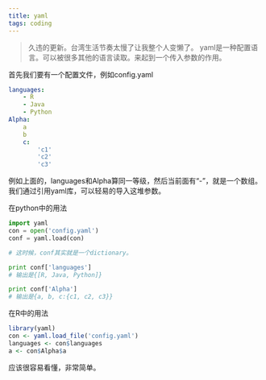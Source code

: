 ```yaml
---
title: yaml
tags: coding
---
```

>久违的更新。台湾生活节奏太慢了让我整个人变懒了。
yaml是一种配置语言。可以被很多其他的语言读取。来起到一个传入参数的作用。


首先我们要有一个配置文件，例如config.yaml
```yaml
languages:
	- R
	- Java
	- Python 
Alpha:
	a
	b
	c:
		'c1'
		'c2'
		'c3'
```
例如上面的，languages和Alpha算同一等级，然后当前面有“-”，就是一个数组。我们通过引用yaml库，可以轻易的导入这堆参数。


在python中的用法
```python
import yaml
con = open('config.yaml')
conf = yaml.load(con)

# 这时候，conf其实就是一个dictionary。

print conf['languages']
# 输出是{[R, Java, Python]}

print conf['Alpha']
# 输出是{a, b, c:{c1, c2, c3}}
```


在R中的用法
```r
library(yaml)
con <- yaml.load_file('config.yaml')
languages <- con$languages
a <- con$Alpha$a
```

应该很容易看懂，非常简单。

[^_^]:看不懂是因为你蠢。